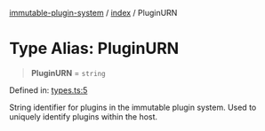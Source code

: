 [immutable-plugin-system](../../README.md) / [index](../README.md) / PluginURN

# Type Alias: PluginURN

> **PluginURN** = `string`

Defined in: [types.ts:5](https://github.com/agladysh/immutable-plugin-system/blob/6e42ed226f57386126fa674261cc4cffcef8c585/src/types.ts#L5)

String identifier for plugins in the immutable plugin system.
Used to uniquely identify plugins within the host.
